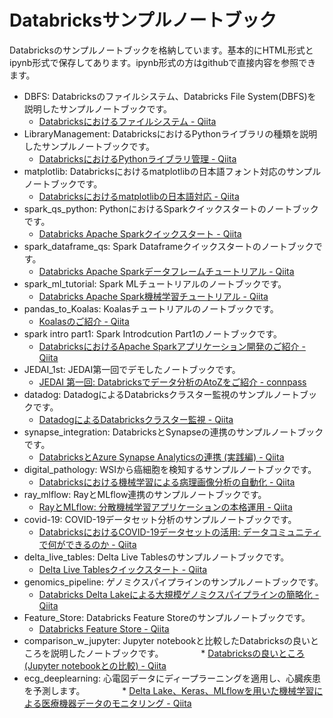 # Databricksサンプルノートブック

Databricksのサンプルノートブックを格納しています。基本的にHTML形式とipynb形式で保存してあります。ipynb形式の方はgithubで直接内容を参照できます。

* DBFS: Databricksのファイルシステム、Databricks File System(DBFS)を説明したサンプルノートブックです。
  * [Databricksにおけるファイルシステム \- Qiita](https://qiita.com/taka_yayoi/items/e16c7272a7feb5ec9a92)
* LibraryManagement: DatabricksにおけるPythonライブラリの種類を説明したサンプルノートブックです。
  * [DatabricksにおけるPythonライブラリ管理 \- Qiita](https://qiita.com/taka_yayoi/items/d3a46efdc1ad01a581d0)
* matplotlib: Databricksにおけるmatplotlibの日本語フォント対応のサンプルノートブックです。
  * [Databricksにおけるmatplotlibの日本語対応 \- Qiita](https://qiita.com/taka_yayoi/items/f35a9c288966dc7077bb)
* spark_qs_python: PythonにおけるSparkクイックスタートのノートブックです。
  * [Databricks Apache Sparkクイックスタート \- Qiita](https://qiita.com/taka_yayoi/items/bf5fb09a0108aa14770b)
* spark_dataframe_qs: Spark Dataframeクイックスタートのノートブックです。
  * [Databricks Apache Sparkデータフレームチュートリアル \- Qiita](https://qiita.com/taka_yayoi/items/2a7e9bb792eba316de4b)
* spark_ml_tutorial: Spark MLチュートリアルのノートブックです。
  * [Databricks Apache Spark機械学習チュートリアル \- Qiita](https://qiita.com/taka_yayoi/items/f169dcf4d517ac8dd644)
* pandas_to_Koalas: Koalasチュートリアルのノートブックです。
  * [Koalasのご紹介 \- Qiita](https://qiita.com/taka_yayoi/items/5bbb3280940e73395bf5)
* spark intro part1: Spark Introdcution Part1のノートブックです。
  * [DatabricksにおけるApache Sparkアプリケーション開発のご紹介 \- Qiita](https://qiita.com/taka_yayoi/items/f3eb1578a97bc2b68c37)
* JEDAI_1st: JEDAI第一回でデモしたノートブックです。
  * [JEDAI 第一回: Databricksでデータ分析のAtoZをご紹介 \- connpass](https://jedai.connpass.com/event/209905/)
* datadog: DatadogによるDatabricksクラスター監視のサンプルノートブックです。
  * [DatadogによるDatabricksクラスター監視 \- Qiita](https://qiita.com/taka_yayoi/items/722c7ee42d245406c9ca)
* synapse_integration: DatabricksとSynapseの連携のサンプルノートブックです。
  * [DatabricksとAzure Synapse Analyticsの連携 \(実践編\) \- Qiita](https://qiita.com/taka_yayoi/items/0693337a8fe8f1cbc65a) 
* digital_pathology: WSIから癌細胞を検知するサンプルノートブックです。
  * [Databricksにおける機械学習による病理画像分析の自動化 \- Qiita](https://qiita.com/taka_yayoi/items/3929677d4e0c9dffaef4) 
* ray_mlflow: RayとMLflow連携のサンプルノートブックです。
  * [RayとMLflow: 分散機械学習アプリケーションの本格運用 \- Qiita](https://qiita.com/taka_yayoi/items/078a5a0a74b18acdb03b)
* covid-19: COVID-19データセット分析のサンプルノートブックです。
  * [DatabricksにおけるCOVID\-19データセットの活用: データコミュニティで何ができるのか \- Qiita](https://qiita.com/taka_yayoi/items/3d62c4dbdc0e39e4772c)
* delta_live_tables: Delta Live Tablesのサンプルノートブックです。
  * [Delta Live Tablesクイックスタート \- Qiita](https://qiita.com/taka_yayoi/items/7fe8ed2c2f95fd53cc3d)
* genomics_pipeline: ゲノミクスパイプラインのサンプルノートブックです。
  * [Databricks Delta Lakeによる大規模ゲノミクスパイプラインの簡略化 \- Qiita](https://qiita.com/taka_yayoi/items/2ae740ab884c26e5906e)
* Feature_Store: Databricks Feature Storeのサンプルノートブックです。
  * [Databricks Feature Store \- Qiita](https://qiita.com/taka_yayoi/items/88ddec323537febf7784)
* comparison_w_jupyter: Jupyter notebookと比較したDatabricksの良いところを説明したノートブックです。
　　　　* [Databricksの良いところ\(Jupyter notebookとの比較\) \- Qiita](https://qiita.com/taka_yayoi/items/d5ea3dede05a180091b2)
* ecg_deeplearning: 心電図データにディープラーニングを適用し、心臓疾患を予測します。
　　　　* [Delta Lake、Keras、MLflowを用いた機械学習による医療機器データのモニタリング \- Qiita](https://qiita.com/taka_yayoi/items/65e463a3eab84d4e2ce7)
